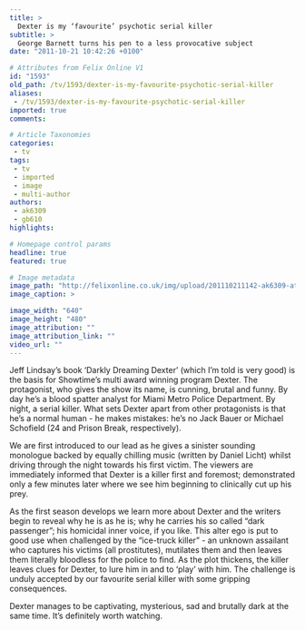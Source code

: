 ```yaml
---
title: >
  Dexter is my ‘favourite’ psychotic serial killer
subtitle: >
  George Barnett turns his pen to a less provocative subject
date: "2011-10-21 10:42:26 +0100"

# Attributes from Felix Online V1
id: "1593"
old_path: /tv/1593/dexter-is-my-favourite-psychotic-serial-killer
aliases:
 - /tv/1593/dexter-is-my-favourite-psychotic-serial-killer
imported: true
comments:

# Article Taxonomies
categories:
 - tv
tags:
 - tv
 - imported
 - image
 - multi-author
authors:
 - ak6309
 - gb610
highlights:

# Homepage control params
headline: true
featured: true

# Image metadata
image_path: "http://felixonline.co.uk/img/upload/201110211142-ak6309-attachment.ashx.jpg"
image_caption: >

image_width: "640"
image_height: "480"
image_attribution: ""
image_attribution_link: ""
video_url: ""
---
```


Jeff Lindsay’s book ‘Darkly Dreaming Dexter’ (which I’m told is very good) is the basis for Showtime’s multi award winning program Dexter. The protagonist, who gives the show its name, is cunning, brutal and funny. By day he’s a blood spatter analyst for Miami Metro Police Department. By night, a serial killer. What sets Dexter apart from other protagonists is that he’s a normal human - he makes mistakes: he’s no Jack Bauer or Michael Schofield (24 and Prison Break, respectively).

We are first introduced to our lead as he gives a sinister sounding monologue backed by equally chilling music (written by Daniel Licht) whilst driving through the night towards his first victim. The viewers are immediately informed that Dexter is a killer first and foremost; demonstrated only a few minutes later where we see him beginning to clinically cut up his prey.

As the first season develops we learn more about Dexter and the writers begin to reveal why he is as he is; why he carries his so called “dark passenger”; his homicidal inner voice, if you like. This alter ego is put to good use when challenged by the “ice-truck killer” - an unknown assailant who captures his victims (all prostitutes), mutilates them and then leaves them literally bloodless for the police to find. As the plot thickens, the killer leaves clues for Dexter, to lure him in and to ‘play’ with him. The challenge is unduly accepted by our favourite serial killer with some gripping consequences.

Dexter manages to be captivating, mysterious, sad and brutally dark at the same time. It’s definitely worth watching.
